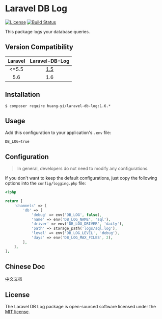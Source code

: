 # Laravel DB Log

[![License](https://img.shields.io/badge/license-MIT-brightgreen.svg?style=flat-square)](LICENSE)
[![Build Status](https://api.travis-ci.org/huang-yi/laravel-db-log.svg?branch=master)](https://travis-ci.org/huang-yi/laravel-db-log)

This package logs your database queries.

## Version Compatibility

Laravel | Laravel-DB-Log
:--:|:--:
<=5.5 | [1.5](https://github.com/huang-yi/laravel-db-log/blob/1.5/README.md)
5.6 | 1.6

## Installation

```shell
$ composer require huang-yi/laravel-db-log:1.6.*
```

## Usage

Add this configuration to your application's `.env` file:

```
DB_LOG=true
```

## Configuration

> In general, developers do not need to modify any configurations.

If you don't want to keep the default configurations, just copy the following options into the `config/logging.php` file:

```php
<?php

return [
    'channels' => [
        'db' => [
            'debug' => env('DB_LOG', false),
            'name' => env('DB_LOG_NAME', 'sql'),
            'driver' => env('DB_LOG_DRIVER', 'daily'),
            'path' => storage_path('logs/sql.log'),
            'level' => env('DB_LOG_LEVEL', 'debug'),
            'days' => env('DB_LOG_MAX_FILES', 2),
        ],
    ],
];
```

## Chinese Doc

[中文文档](README-zh.md)

## License

The Laravel DB Log package is open-sourced software licensed under the [MIT license](http://opensource.org/licenses/MIT).
